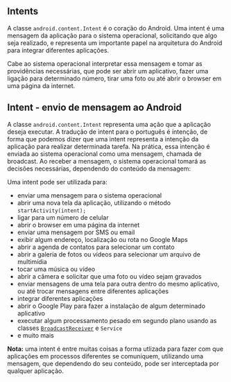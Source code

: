 ## Intents 
A classe `android.content.Intent` é o coração do Android. Uma intent é uma mensagem da aplicação para o sistema operacional, solicitando que algo seja realizado, e representa um importante papel na arquitetura do Android para integrar diferentes aplicações. 

Cabe ao sistema operacional interpretar essa mensagem e tomar as providências necessárias, que pode ser abrir um aplicativo, fazer uma ligação para determinado número, tirar uma foto ou até abrir o browser em uma página da internet. 

## Intent - envio de mensagem ao Android 
A classe `android.content.Intent` representa uma ação que a aplicação deseja executar. A tradução de intent para o português é intenção, de forma que podemos dizer que uma intent representa a intenção da aplicação para realizar determinada tarefa. Na prática, essa intenção é enviada ao sistema operacional como uma mensagem, chamada de broadcast. Ao receber a mensagem, o sistema operacional tomará as decisões necessárias, dependendo do conteúdo da mensagem: 

Uma intent pode ser utilizada para: 

* enviar uma mensagem para o sistema operacional  
* abrir uma nova tela da aplicação, utilizando o método `startActivity(intent);`
* ligar para um número de celular 
* abrir o browser em uma página da internet 
* enviar uma mensagem por SMS ou email
* exibir algum endereço, localização ou rota no Google Maps
* abrir a agenda de contatos para selecionar um contato 
* abrir a galeria de fotos ou vídeos para selecionar um arquivo de multimídia
* tocar uma música ou vídeo 
* abrir a câmera e solicitar que uma foto ou vídeo sejam gravados
* enviar mensagens de uma tela para outra dentro do mesmo aplicativo, ou até trocar mensagens entre diferentes aplicações
* integrar diferentes aplicações
* abrir o Google Play para fazer a instalação de algum determinado aplicativo
* executar algum processamento pesado em segundo plano usando as classes [`BroadcastReceiver`](https://github.com/eduardowgmendes/android-studies/blob/master/chapters/android-basics/broadcast-receiver.md) e `Service`
* e muito mais

**Nota:** uma intent é entre muitas coisas a forma utlizada para fazer com que aplicações em processos diferentes se comuniquem, utilizando uma mensagem, que dependendo do seu conteúdo, pode ser interceptada por qualquer aplicação. 

    
